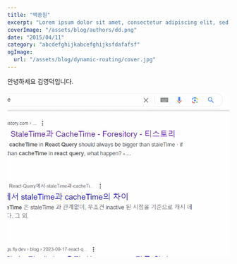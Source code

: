 ```yaml
---
title: "백종원"
excerpt: "Lorem ipsum dolor sit amet, consectetur adipiscing elit, sed do eiusmod tempor incididunt ut labore et dolore magna aliqua. Praesent elementum facilisis leo vel fringilla est ullamcorper eget. At imperdiet dui accumsan sit amet nulla facilities morbi tempus."
coverImage: "/assets/blog/authors/dd.png"
date: "2015/04/11"
category: "abcdefghijkabcefghijksfdafafsf"
ogImage:
  url: "/assets/blog/dynamic-routing/cover.jpg"
---
```


안녕하세요 김영덕입니다.

![img](/assets/blog/posts/react-query-time-check/a.gif)
